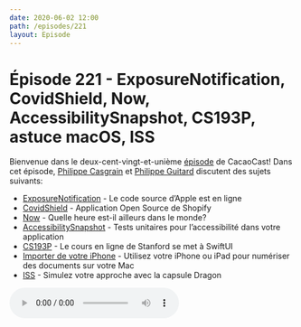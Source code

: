 ```yaml
---
date: 2020-06-02 12:00
path: /episodes/221
layout: Episode
---
```

# Épisode 221 - ExposureNotification, CovidShield, Now, AccessibilitySnapshot, CS193P, astuce macOS, ISS
<p>Bienvenue dans le deux-cent-vingt-et-uni&egrave;me&nbsp;<a href="https://cacaocast.com/media/cacaocast_221.mp3" title="CacaoCast Episode 221">épisode</a> de CacaoCast! Dans cet épisode, <a href="http://www.twitter.com/philippec" title="Philippe Casgrain sur Twitter">Philippe Casgrain</a> et <a href="http://www.twitter.com/cacaocast" title="Philippe Guitard sur Twitter">Philippe Guitard</a> discutent des sujets suivants:</p>
<ul>
<li><a href="https://developer.apple.com/documentation/exposurenotification/building_an_app_to_notify_users_of_covid-19_exposure" title="ExposureNotification">ExposureNotification</a> - Le code source d’Apple est en ligne</li>
<li><a href="https://www.covidshield.app" title="CovidShield">CovidShield</a> - Application Open Source de Shopify</li>
<li><a href="https://github.com/erica/now" title="Now">Now</a> - Quelle heure est-il ailleurs dans le monde?</li>
<li><a href="https://cashapp.github.io/2020-05-20/making-ios-accessibility-testing-easy" title="AccessibilitySnapshot">AccessibilitySnapshot</a> - Tests unitaires pour l’accessibilité dans votre application</li>
<li><a href="https://cs193p.sites.stanford.edu" title="CS193P">CS193P</a> - Le cours en ligne de Stanford se met à SwiftUI</li>
<li><a href="https://twitter.com/davemark/status/1260907435893706755" title="Importer de votre iPhone">Importer de votre iPhone</a> - Utilisez votre iPhone ou iPad pour numériser des documents sur votre Mac</li>
<li><a href="https://iss-sim.spacex.com" title="ISS">ISS</a> - Simulez votre approche avec la capsule Dragon</li>
</ul>
<p><audio controls><source src="https://cacaocast.com/media/cacaocast_221.mp3" type="audio/mpeg"><source src="https://cacaocast.com/media/cacaocast_221.mp3" type="audio/mp4">Votre navigateur ne supporte pas l'élément audio / Your browser does not support the audio element.</audio></p>
